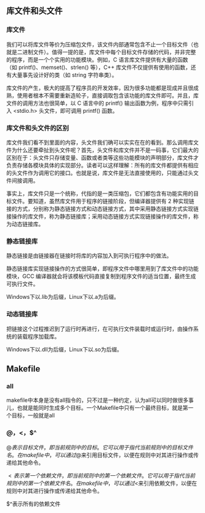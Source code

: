 ## 库文件和头文件

### 库文件

我们可以将库文件等价为压缩包文件，该文件内部通常包含不止一个目标文件（也就是二进制文件）。值得一提的是，库文件中每个目标文件存储的代码，并非完整的程序，而是一个个实用的功能模块。例如，C 语言库文件提供有大量的函数（如 printf()、memset()、strlen() 等），C++ 库文件不仅提供有使用的函数，还有大量事先设计好的类（如 string 字符串类）。

库文件的产生，极大的提高了程序员的开发效率，因为很多功能都是现成并且很成熟，使用者根本不需要重新造轮子，直接调取包含该功能的库文件即可。并且，库文件的调用方法也很简单，以 C 语言中的 printf() 输出函数为例，程序中只需引入 <stdio.h> 头文件，即可调用 printf() 函数。

### 库文件和头文件的区别

库文件我们看不到里面的内容，头文件我们确可以实实在在的看到。那么调用库文件为什么还要牵扯到头文件呢？首先，头文件和库文件并不是一码事，它们最大的区别在于：头文件只存储变量、函数或者类等这些功能模块的声明部分，库文件才负责存储各模块具体的实现部分。读者可以这样理解：所有的库文件都提供有相应的头文件作为调用它的接口。也就是说，库文件是无法直接使用的，只能通过头文件间接调用。

事实上，库文件只是一个统称，代指的是一类压缩包，它们都包含有功能实用的目标文件。要知道，虽然库文件用于程序的链接阶段，但编译器提供有 2 种实现链接的方式，分别称为静态链接方式和动态链接方式，其中采用静态链接方式实现链接操作的库文件，称为静态链接库；采用动态链接方式实现链接操作的库文件，称为动态链接库。

### 静态链接库

静态链接是由链接器在链接时将库的内容加入到可执行程序中的做法。

静态链接库实现链接操作的方式很简单，即程序文件中哪里用到了库文件中的功能模块，GCC 编译器就会将该模板代码直接复制到程序文件的适当位置，最终生成可执行文件。

Windows下以.lib为后缀，Linux下以.a为后缀。

### 动态链接库

把链接这个过程推迟到了运行时再进行，在可执行文件装载时或运行时，由操作系统的装载程序加载库。

Windows下以.dll为后缀，Linux下以.so为后缀。

## Makefile

### all

makefile中本身是没有all指令的，只不过是一种约定，认为all可以同时做很多事儿，也就是能同时生成多个目标。一个Makefile中只有一个最终目标，就是第一个目标，一般就是all

### $@，$<，$^

$@表示目标文件，即当前规则中的目标。它可以用于指代当前规则中的目标文件名。在makefile中，可以通过$@来引用目标文件，以便在规则中对其进行操作或传递给其他命令。

$<表示第一个依赖文件，即当前规则中的第一个依赖文件。它可以用于指代当前规则中的第一个依赖文件名。在makefile中，可以通过$<来引用依赖文件，以便在规则中对其进行操作或传递给其他命令。

$^表示所有的依赖文件
